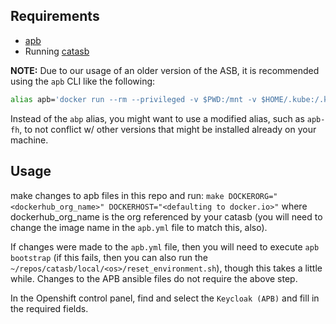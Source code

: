 ## Requirements
- [apb](https://github.com/fusor/ansible-playbook-bundle/blob/master/README.md#installing-the-apb-tool)
- Running [catasb](https://github.com/fusor/catasb)

**NOTE:**
Due to our usage of an older version of the ASB, it is recommended using the `apb` CLI like the following:

```bash
alias apb='docker run --rm --privileged -v $PWD:/mnt -v $HOME/.kube:/.kube -v /var/run/docker.sock:/var/run/docker.sock -u $UID docker.io/feedhenry/apb'
```

Instead of the `abp` alias, you might want to use a modified alias, such as `apb-fh`, to not conflict w/ other versions that might be installed already on your machine.

## Usage
make changes to apb files in this repo and run: `make DOCKERORG="<dockerhub_org_name>" DOCKERHOST="<defaulting to docker.io>"` where dockerhub_org_name is the org referenced by your catasb (you will need to change the image name in the `apb.yml` file to match this, also).

If changes were made to the `apb.yml` file, then you will need to execute `apb bootstrap` (if this fails, then you can also run the `~/repos/catasb/local/<os>/reset_environment.sh`), though this takes a little while. Changes to the APB ansible files do not require the above step.

In the Openshift control panel, find and select the `Keycloak (APB)` and fill in the required fields. 
